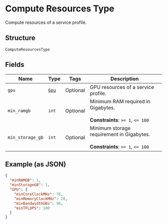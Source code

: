 
# Compute Resources Type

Compute resources of a service profile.

## Structure

`ComputeResourcesType`

## Fields

| Name | Type | Tags | Description |
|  --- | --- | --- | --- |
| `gpu` | [`Gpu`](../../doc/models/gpu.md) | Optional | GPU resources of a service profile. |
| `min_ramgb` | `int` | Optional | Minimum RAM required in Gigabytes.<br><br>**Constraints**: `>= 1`, `<= 100` |
| `min_storage_gb` | `int` | Optional | Minimum storage requirement in Gigabytes.<br><br>**Constraints**: `>= 1`, `<= 100` |

## Example (as JSON)

```json
{
  "minRAMGB": 1,
  "minStorageGB": 1,
  "GPU": {
    "minCoreClockMHz": 76,
    "minMemoryClockMHz": 20,
    "minBandwidthGBs": 96,
    "minTFLOPS": 100
  }
}
```

